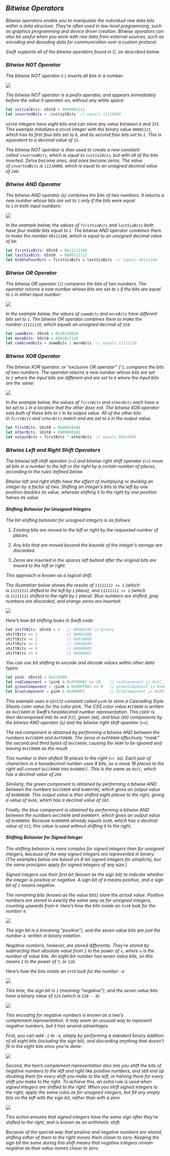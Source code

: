 ## *Bitwise Operators*

*Bitwise operators enable you to manipulate the individual raw data bits within a data structure. They’re often used in low-level programming, such as graphics programming and device driver creation. Bitwise operators can also be useful when you work with raw data from external sources, such as encoding and decoding data for communication over a custom protocol.*

*Swift supports all of the bitwise operators found in C, as described below.*

### *Bitwise NOT Operator*

*The bitwise NOT operator (`~`) inverts all bits in a number:*

*![](https://docs.swift.org/swift-book/images/bitwiseNOT@2x.png)*

*The bitwise NOT operator is a prefix operator, and appears immediately before the value it operates on, without any white space:*

```swift
let initialBits: UInt8 = 0b00001111
let invertedBits = ~initialBits  // equals 11110000
```

*`UInt8` integers have eight bits and can store any value between `0` and `255`. This example initializes a `UInt8` integer with the binary value `00001111`, which has its first four bits set to `0`, and its second four bits set to `1`. This is equivalent to a decimal value of `15`.*

*The bitwise NOT operator is then used to create a new constant called `invertedBits`, which is equal to `initialBits`, but with all of the bits inverted. Zeros become ones, and ones become zeros. The value of `invertedBits` is `11110000`, which is equal to an unsigned decimal value of `240`.*

### *Bitwise AND Operator*

*The bitwise AND operator (`&`) combines the bits of two numbers. It returns a new number whose bits are set to `1` only if the bits were equal to `1` in both input numbers:*

*![](https://docs.swift.org/swift-book/images/bitwiseAND@2x.png)*

*In the example below, the values of `firstSixBits` and `lastSixBits` both have four middle bits equal to `1`. The bitwise AND operator combines them to make the number `00111100`, which is equal to an unsigned decimal value of `60`:*

```swift
let firstSixBits: UInt8 = 0b11111100
let lastSixBits: UInt8  = 0b00111111
let middleFourBits = firstSixBits & lastSixBits  // equals 00111100
```

### *Bitwise OR Operator*

*The bitwise OR operator (`|`) compares the bits of two numbers. The operator returns a new number whose bits are set to `1` if the bits are equal to `1` in either input number:*

*![](https://docs.swift.org/swift-book/images/bitwiseOR@2x.png)*

*In the example below, the values of `someBits` and `moreBits` have different bits set to `1`. The bitwise OR operator combines them to make the number `11111110`, which equals an unsigned decimal of `254`:*

```swift
let someBits: UInt8 = 0b10110010
let moreBits: UInt8 = 0b01011110
let combinedbits = someBits | moreBits  // equals 11111110
```

### *Bitwise XOR Operator*

*The bitwise XOR operator, or “exclusive OR operator” (`^`), compares the bits of two numbers. The operator returns a new number whose bits are set to `1` where the input bits are different and are set to `0` where the input bits are the same:*

*![](https://docs.swift.org/swift-book/images/bitwiseXOR@2x.png)*

*In the example below, the values of `firstBits` and `otherBits` each have a bit set to `1` in a location that the other does not. The bitwise XOR operator sets both of these bits to `1` in its output value. All of the other bits in `firstBits` and `otherBits` match and are set to `0` in the output value:*

```swift
let firstBits: UInt8 = 0b00010100
let otherBits: UInt8 = 0b00000101
let outputBits = firstBits ^ otherBits  // equals 00010001
```

### *Bitwise Left and Right Shift Operators*

*The bitwise left shift operator (`<<`) and bitwise right shift operator (`>>`) move all bits in a number to the left or the right by a certain number of places, according to the rules defined below.*

*Bitwise left and right shifts have the effect of multiplying or dividing an integer by a factor of two. Shifting an integer’s bits to the left by one position doubles its value, whereas shifting it to the right by one position halves its value.*

#### *Shifting Behavior for Unsigned Integers*

*The bit-shifting behavior for unsigned integers is as follows:*

1. *Existing bits are moved to the left or right by the requested number of places.*

2. *Any bits that are moved beyond the bounds of the integer’s storage are discarded.*

3. *Zeros are inserted in the spaces left behind after the original bits are moved to the left or right.*

*This approach is known as a logical shift.*

*The illustration below shows the results of `11111111 << 1` (which is `11111111` shifted to the left by `1` place), and `11111111 >> 1` (which is `11111111` shifted to the right by `1` place). Blue numbers are shifted, gray numbers are discarded, and orange zeros are inserted:*

*![](https://docs.swift.org/swift-book/images/bitshiftUnsigned@2x.png)*

*Here’s how bit shifting looks in Swift code:*

```swift
let shiftBits: UInt8 = 4   // 00000100 in binary
shiftBits << 1             // 00001000
shiftBits << 2             // 00010000
shiftBits << 5             // 10000000
shiftBits << 6             // 00000000
shiftBits >> 2             // 00000001
```

*You can use bit shifting to encode and decode values within other data types:*

```swift
let pink: UInt32 = 0xCC6699
let redComponent = (pink & 0xFF0000) >> 16    // redComponent is 0xCC, or 204
let greenComponent = (pink & 0x00FF00) >> 8   // greenComponent is 0x66, or 102
let blueComponent = pink & 0x0000FF           // blueComponent is 0x99, or 153
```

*This example uses a `UInt32` constant called `pink` to store a Cascading Style Sheets color value for the color pink. The CSS color value `#CC6699` is written as `0xCC6699` in Swift’s hexadecimal number representation. This color is then decomposed into its red (`CC`), green (`66`), and blue (`99`) components by the bitwise AND operator (`&`) and the bitwise right shift operator (`>>`).*

*The red component is obtained by performing a bitwise AND between the numbers `0xCC6699` and `0xFF0000`. The zeros in `0xFF0000` effectively “mask” the second and third bytes of `0xCC6699`, causing the `6699` to be ignored and leaving `0xCC0000` as the result.*

*This number is then shifted 16 places to the right (`>> 16`). Each pair of characters in a hexadecimal number uses 8 bits, so a move 16 places to the right will convert `0xCC0000` into `0x0000CC`. This is the same as `0xCC`, which has a decimal value of `204`.*

*Similarly, the green component is obtained by performing a bitwise AND between the numbers `0xCC6699` and `0x00FF00`, which gives an output value of `0x006600`. This output value is then shifted eight places to the right, giving a value of `0x66`, which has a decimal value of `102`.*

*Finally, the blue component is obtained by performing a bitwise AND between the numbers `0xCC6699` and `0x0000FF`, which gives an output value of `0x000099`. Because `0x000099` already equals `0x99`, which has a decimal value of `153`, this value is used without shifting it to the right,*

#### *Shifting Behavior for Signed Integer*

*The shifting behavior is more complex for signed integers than for unsigned integers, because of the way signed integers are represented in binary. (The examples below are based on 8-bit signed integers for simplicity, but the same principles apply for signed integers of any size.)*

*Signed integers use their first bit (known as the sign bit) to indicate whether the integer is positive or negative. A sign bit of `0` means positive, and a sign bit of `1` means negative.*

*The remaining bits (known as the value bits) store the actual value. Positive numbers are stored in exactly the same way as for unsigned integers, counting upwards from `0`. Here’s how the bits inside an `Int8` look for the number `4`:*

*![](https://docs.swift.org/swift-book/images/bitshiftSignedFour@2x.png)*

*The sign bit is `0` (meaning “positive”), and the seven value bits are just the number `4`, written in binary notation.*

*Negative numbers, however, are stored differently. They’re stored by subtracting their absolute value from `2` to the power of `n`, where `n` is the number of value bits. An eight-bit number has seven value bits, so this means `2` to the power of `7`, or `128`.*

*Here’s how the bits inside an `Int8` look for the number `-4`:*

*![](https://docs.swift.org/swift-book/images/bitshiftSignedMinusFour@2x.png)*

*This time, the sign bit is `1` (meaning “negative”), and the seven value bits have a binary value of `124` (which is `128 - 4`):*

*![](https://docs.swift.org/swift-book/images/bitshiftSignedMinusFourValue@2x.png)*

*This encoding for negative numbers is known as a two’s complement representation. It may seem an unusual way to represent negative numbers, but it has several advantages.*

*First, you can add `-1` to `-4`, simply by performing a standard binary addition of all eight bits (including the sign bit), and discarding anything that doesn’t fit in the eight bits once you’re done:*

*![](https://docs.swift.org/swift-book/images/bitshiftSignedAddition@2x.png)*

*Second, the two’s complement representation also lets you shift the bits of negative numbers to the left and right like positive numbers, and still end up doubling them for every shift you make to the left, or halving them for every shift you make to the right. To achieve this, an extra rule is used when signed integers are shifted to the right: When you shift signed integers to the right, apply the same rules as for unsigned integers, but fill any empty bits on the left with the sign bit, rather than with a zero.*

*![](https://docs.swift.org/swift-book/images/bitshiftSigned@2x.png)*

*This action ensures that signed integers have the same sign after they’re shifted to the right, and is known as an arithmetic shift.*

*Because of the special way that positive and negative numbers are stored, shifting either of them to the right moves them closer to zero. Keeping the sign bit the same during this shift means that negative integers remain negative as their value moves closer to zero.*


